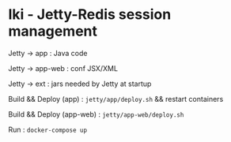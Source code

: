 # Iki - Jetty-Redis session management

Jetty -> app : Java code

Jetty -> app-web : conf JSX/XML

Jetty -> ext : jars needed by Jetty at startup

Build && Deploy (app) : `jetty/app/deploy.sh` && restart containers

Build && Deploy (app-web) : `jetty/app-web/deploy.sh`

Run : `docker-compose up`
